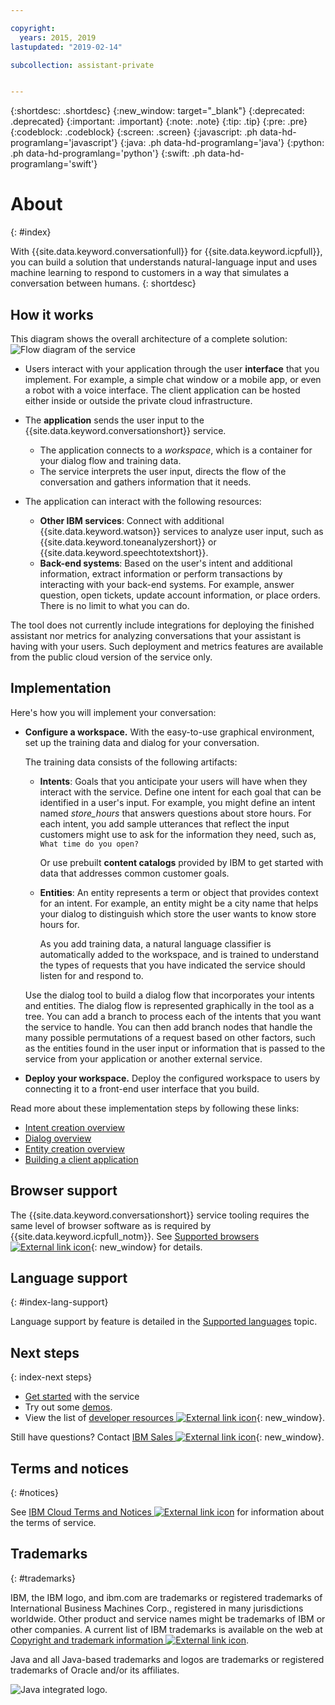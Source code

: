 ```yaml
---

copyright:
  years: 2015, 2019
lastupdated: "2019-02-14"

subcollection: assistant-private


---
```


{:shortdesc: .shortdesc}
{:new_window: target="_blank"}
{:deprecated: .deprecated}
{:important: .important}
{:note: .note}
{:tip: .tip}
{:pre: .pre}
{:codeblock: .codeblock}
{:screen: .screen}
{:javascript: .ph data-hd-programlang='javascript'}
{:java: .ph data-hd-programlang='java'}
{:python: .ph data-hd-programlang='python'}
{:swift: .ph data-hd-programlang='swift'}

# About
{: #index}

With {{site.data.keyword.conversationfull}} for {{site.data.keyword.icpfull}}, you can build a solution that understands natural-language input and uses machine learning to respond to customers in a way that simulates a conversation between humans.
{: shortdesc}

## How it works

This diagram shows the overall architecture of a complete solution:![Flow diagram of the service](images/arch-overview0.png)

- Users interact with your application through the user **interface** that you implement. For example, a simple chat window or a mobile app, or even a robot with a voice interface. The client application can be hosted either inside or outside the private cloud infrastructure.

- The **application** sends the user input to the {{site.data.keyword.conversationshort}} service.
    - The application connects to a *workspace*, which is a container for your dialog flow and training data.
    - The service interprets the user input, directs the flow of the conversation and gathers information that it needs.

- The application can interact with the following resources:

    - **Other IBM services**: Connect with additional {{site.data.keyword.watson}} services to analyze user input, such as {{site.data.keyword.toneanalyzershort}} or {{site.data.keyword.speechtotextshort}}.
    - **Back-end systems**: Based on the user's intent and additional information, extract information or perform transactions by interacting with your back-end systems. For example, answer question, open tickets, update account information, or place orders. There is no limit to what you can do.

The tool does not currently include integrations for deploying the finished assistant nor metrics for analyzing conversations that your assistant is having with your users. Such deployment and metrics features are available from the public cloud version of the service only.

## Implementation

Here's how you will implement your conversation:

- **Configure a workspace.** With the easy-to-use graphical environment, set up the training data and dialog for your conversation.

    The training data consists of the following artifacts:

    - **Intents**: Goals that you anticipate your users will have when they interact with the service. Define one intent for each goal that can be identified in a user's input. For example, you might define an intent named *store_hours* that answers questions about store hours. For each intent, you add sample utterances that reflect the input customers might use to ask for the information they need, such as, `What time do you open?`

      Or use prebuilt **content catalogs** provided by IBM to get started with data that addresses common customer goals.

    - **Entities**: An entity represents a term or object that provides context for an intent. For example, an entity might be a city name that helps your dialog to distinguish which store the user wants to know store hours for.

      As you add training data, a natural language classifier is automatically added to the workspace, and is trained to understand the types of requests that you have indicated the service should listen for and respond to.

    Use the dialog tool to build a dialog flow that incorporates your intents and entities. The dialog flow is represented graphically in the tool as a tree. You can add a branch to process each of the intents that you want the service to handle. You can then add branch nodes that handle the many possible permutations of a request based on other factors, such as the entities found in the user input or information that is passed to the service from your application or another external service.

- **Deploy your workspace.** Deploy the configured workspace to users by connecting it to a front-end user interface that you build.

Read more about these implementation steps by following these links:

- [Intent creation overview](/docs/services/assistant-icp/intents.html#intent-described)
- [Dialog overview](/docs/services/assistant-icp/dialog-overview.html)
- [Entity creation overview](/docs/services/assistant-icp/entities.html#entity-described)
- [Building a client application](/docs/services/assistant-icp/develop-app.html)

## Browser support

The {{site.data.keyword.conversationshort}} service tooling requires the same level of browser software as is required by {{site.data.keyword.icpfull_notm}}. See [Supported browsers ![External link icon](../../icons/launch-glyph.svg "External link icon")](https://www.ibm.com/support/knowledgecenter/en/SSBS6K_3.1.0/supported_system_config/supported_browsers.html){: new_window} for details.

## Language support
{: #index-lang-support}

Language support by feature is detailed in the [Supported languages](/docs/services/assistant-icp/lang-support.html) topic.

## Next steps
{: index-next steps}

- [Get started](/docs/services/assistant-icp/getting-started.html) with the service
- Try out some [demos](/docs/services/assistant-icp/sample-applications.html).
- View the list of [developer resources ![External link icon](../../icons/launch-glyph.svg "External link icon")](https://www.ibm.com/watson/developer-resources/){: new_window}.

Still have questions? Contact [IBM Sales ![External link icon](../../icons/launch-glyph.svg "External link icon")](https://www-01.ibm.com/marketing/iwm/dre/signup?source=urx-20970){: new_window}.

## Terms and notices
{: #notices}

See [IBM Cloud Terms and Notices ![External link icon](../../icons/launch-glyph.svg "External link icon")](https://cloud.ibm.com/docs/overview/terms-of-use/notices.html) for information about the terms of service.

## Trademarks
{: #trademarks}

IBM, the IBM logo, and ibm.com are trademarks or registered trademarks of International Business Machines Corp., registered in many jurisdictions worldwide. Other product and service names might be trademarks of IBM or other companies. A current list of IBM trademarks is available on the web at [Copyright and trademark information ![External link icon](../../icons/launch-glyph.svg "External link icon")](https://www.ibm.com/legal/us/en/copytrade.shtml).

Java and all Java-based trademarks and logos are trademarks or registered trademarks of Oracle and/or its affiliates.

![Java integrated logo.](images/Java_Compatible.png)